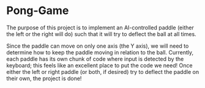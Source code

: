 # Pong-Game

The purpose of this project is to implement an AI-controlled paddle (either the left or the right will do) such 
that it will try to deflect the ball at all times. 

Since the paddle can move on only one axis (the Y axis), we will need 
to determine how to keep the paddle moving in relation to the ball. Currently, each paddle has its own chunk of code where 
input is detected by the keyboard; this feels like an excellent place to put the code we need! Once either the left or 
right paddle (or both, if desired) try to deflect the paddle on their own, the project is done!
